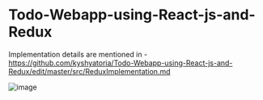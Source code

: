# Todo-Webapp-using-React-js-and-Redux
Implementation details are mentioned in - https://github.com/kyshyatoria/Todo-Webapp-using-React-js-and-Redux/edit/master/src/ReduxImplementation.md

![image](https://user-images.githubusercontent.com/9490458/93716071-f0122100-fb8a-11ea-932e-e1392e139c11.png)
